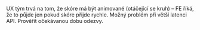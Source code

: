 UX tým trvá na tom, že skóre má být animované (otáčející se kruh) – FE říká, že to půjde jen pokud skóre přijde rychle. Možný problém při větší latenci API. Prověřit očekávanou dobu odezvy.
